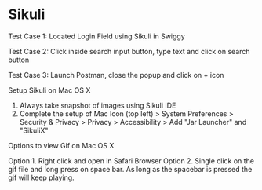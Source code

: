 # Sikuli
Test Case 1: Located Login Field using Sikuli in Swiggy

Test Case 2: Click inside search input button, type text and click on search button

Test Case 3: Launch Postman, close the popup and click on + icon

Setup Sikuli on Mac OS X

1. Always take snapshot of images using Sikuli IDE
2. Complete the setup of Mac Icon (top left) > System Preferences > Security & Privacy > Privacy > Accessibility > Add "Jar Launcher" and "SikuliX"

Options to view Gif on Mac OS X 

Option 1. Right click and open in Safari Browser
Option 2. Single click on the gif file and long press on space bar. As long as the spacebar is pressed the gif will keep playing.     